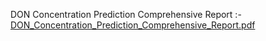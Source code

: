 DON Concentration Prediction Comprehensive Report  :- 
 [DON_Concentration_Prediction_Comprehensive_Report.pdf](https://github.com/user-attachments/files/19229191/DON_Concentration_Prediction_Comprehensive_Report.pdf)
